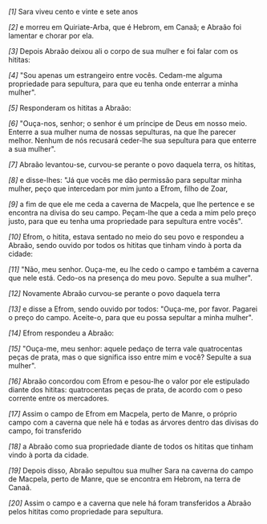 *[1]* Sara viveu cento e vinte e sete anos

*[2]* e morreu em Quiriate-Arba, que é Hebrom, em Canaã; e Abraão foi lamentar e chorar por ela.

*[3]* Depois Abraão deixou ali o corpo de sua mulher e foi falar com os hititas:

*[4]* "Sou apenas um estrangeiro entre vocês. Cedam-me alguma propriedade para sepultura, para que eu tenha onde enterrar a minha mulher".

*[5]* Responderam os hititas a Abraão:

*[6]* "Ouça-nos, senhor; o senhor é um príncipe de Deus em nosso meio. Enterre a sua mulher numa de nossas sepulturas, na que lhe parecer melhor. Nenhum de nós recusará ceder-lhe sua sepultura para que enterre a sua mulher".

*[7]* Abraão levantou-se, curvou-se perante o povo daquela terra, os hititas,

*[8]* e disse-lhes: "Já que vocês me dão permissão para sepultar minha mulher, peço que intercedam por mim junto a Efrom, filho de Zoar,

*[9]* a fim de que ele me ceda a caverna de Macpela, que lhe pertence e se encontra na divisa do seu campo. Peçam-lhe que a ceda a mim pelo preço justo, para que eu tenha uma propriedade para sepultura entre vocês".

*[10]* Efrom, o hitita, estava sentado no meio do seu povo e respondeu a Abraão, sendo ouvido por todos os hititas que tinham vindo à porta da cidade:

*[11]* "Não, meu senhor. Ouça-me, eu lhe cedo o campo e também a caverna que nele está. Cedo-os na presença do meu povo. Sepulte a sua mulher".

*[12]* Novamente Abraão curvou-se perante o povo daquela terra

*[13]* e disse a Efrom, sendo ouvido por todos: "Ouça-me, por favor. Pagarei o preço do campo. Aceite-o, para que eu possa sepultar a minha mulher".

*[14]* Efrom respondeu a Abraão:

*[15]* "Ouça-me, meu senhor: aquele pedaço de terra vale quatrocentas peças de prata, mas o que significa isso entre mim e você? Sepulte a sua mulher".

*[16]* Abraão concordou com Efrom e pesou-lhe o valor por ele estipulado diante dos hititas: quatrocentas peças de prata, de acordo com o peso corrente entre os mercadores.

*[17]* Assim o campo de Efrom em Macpela, perto de Manre, o próprio campo com a caverna que nele há e todas as árvores dentro das divisas do campo, foi transferido

*[18]* a Abraão como sua propriedade diante de todos os hititas que tinham vindo à porta da cidade.

*[19]* Depois disso, Abraão sepultou sua mulher Sara na caverna do campo de Macpela, perto de Manre, que se encontra em Hebrom, na terra de Canaã.

*[20]* Assim o campo e a caverna que nele há foram transferidos a Abraão pelos hititas como propriedade para sepultura.

